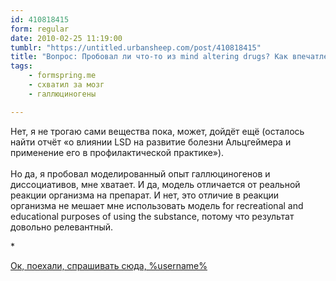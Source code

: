 ```yaml
---
id: 410818415
form: regular
date: 2010-02-25 11:19:00
tumblr: "https://untitled.urbansheep.com/post/410818415"
title: "Вопрос: Пробовал ли что-то из mind altering drugs? Как впечатления?"
tags:
    - formspring.me
    - схватил за мозг
    - галлюциногены

---
```


<p class="formspringmeAnswer">Нет, я не трогаю сами вещества пока, может, дойдёт ещё (осталось найти отчёт «о влиянии LSD на развитие болезни Альцгеймера и применение его в профилактической практике»).<br/><br/>
Но да, я пробовал моделированный опыт галлюциногенов и диссоциативов, мне хватает. И да, модель отличается от реальной реакции организма на препарат. И нет, это отличие в реакции организма не мешает мне использовать модель for recreational and educational purposes of using the substance, потому что результат довольно релевантный.</p>

<p class="splitter">*</p>

<p class="formspringmeFooter">
    <a href="http://formspring.me/urbansheep">Ок, поехали, спрашивать сюда, %username%</a>
</p>

